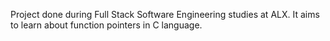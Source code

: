 Project done during Full Stack Software Engineering studies at ALX. It aims to learn about function pointers in C language.
